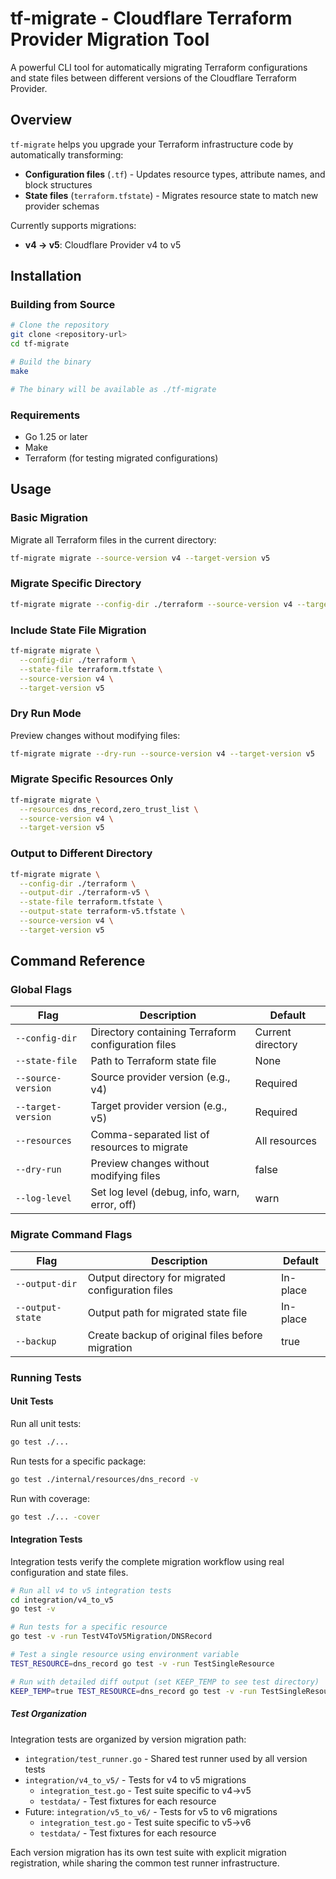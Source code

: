 # tf-migrate - Cloudflare Terraform Provider Migration Tool

A powerful CLI tool for automatically migrating Terraform configurations and state files between different versions of the Cloudflare Terraform Provider.

## Overview

`tf-migrate` helps you upgrade your Terraform infrastructure code by automatically transforming:
- **Configuration files** (`.tf`) - Updates resource types, attribute names, and block structures
- **State files** (`terraform.tfstate`) - Migrates resource state to match new provider schemas

Currently supports migrations:
- **v4 → v5**: Cloudflare Provider v4 to v5

## Installation

### Building from Source

```bash
# Clone the repository
git clone <repository-url>
cd tf-migrate

# Build the binary
make

# The binary will be available as ./tf-migrate
```

### Requirements
- Go 1.25 or later
- Make
- Terraform (for testing migrated configurations)

## Usage

### Basic Migration

Migrate all Terraform files in the current directory:

```bash
tf-migrate migrate --source-version v4 --target-version v5
```

### Migrate Specific Directory

```bash
tf-migrate migrate --config-dir ./terraform --source-version v4 --target-version v5
```

### Include State File Migration

```bash
tf-migrate migrate \
  --config-dir ./terraform \
  --state-file terraform.tfstate \
  --source-version v4 \
  --target-version v5
```

### Dry Run Mode

Preview changes without modifying files:

```bash
tf-migrate migrate --dry-run --source-version v4 --target-version v5
```

### Migrate Specific Resources Only

```bash
tf-migrate migrate \
  --resources dns_record,zero_trust_list \
  --source-version v4 \
  --target-version v5
```

### Output to Different Directory

```bash
tf-migrate migrate \
  --config-dir ./terraform \
  --output-dir ./terraform-v5 \
  --state-file terraform.tfstate \
  --output-state terraform-v5.tfstate \
  --source-version v4 \
  --target-version v5
```

## Command Reference

### Global Flags

| Flag | Description | Default |
|------|-------------|---------|
| `--config-dir` | Directory containing Terraform configuration files | Current directory |
| `--state-file` | Path to Terraform state file | None |
| `--source-version` | Source provider version (e.g., v4) | Required |
| `--target-version` | Target provider version (e.g., v5) | Required |
| `--resources` | Comma-separated list of resources to migrate | All resources |
| `--dry-run` | Preview changes without modifying files | false |
| `--log-level` | Set log level (debug, info, warn, error, off) | warn |

### Migrate Command Flags

| Flag | Description | Default |
|------|-------------|---------|
| `--output-dir` | Output directory for migrated configuration files | In-place |
| `--output-state` | Output path for migrated state file | In-place |
| `--backup` | Create backup of original files before migration | true |

### Running Tests

#### Unit Tests

Run all unit tests:
```bash
go test ./...
```

Run tests for a specific package:
```bash
go test ./internal/resources/dns_record -v
```

Run with coverage:
```bash
go test ./... -cover
```

#### Integration Tests

Integration tests verify the complete migration workflow using real configuration and state files.

```bash
# Run all v4 to v5 integration tests
cd integration/v4_to_v5
go test -v

# Run tests for a specific resource
go test -v -run TestV4ToV5Migration/DNSRecord

# Test a single resource using environment variable
TEST_RESOURCE=dns_record go test -v -run TestSingleResource

# Run with detailed diff output (set KEEP_TEMP to see test directory)
KEEP_TEMP=true TEST_RESOURCE=dns_record go test -v -run TestSingleResource
```

##### Test Organization

Integration tests are organized by version migration path:
- `integration/test_runner.go` - Shared test runner used by all version tests
- `integration/v4_to_v5/` - Tests for v4 to v5 migrations
  - `integration_test.go` - Test suite specific to v4→v5
  - `testdata/` - Test fixtures for each resource
- Future: `integration/v5_to_v6/` - Tests for v5 to v6 migrations
  - `integration_test.go` - Test suite specific to v5→v6
  - `testdata/` - Test fixtures for each resource

Each version migration has its own test suite with explicit migration registration, while sharing the common test runner infrastructure.